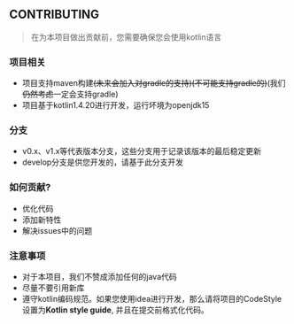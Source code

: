 ## CONTRIBUTING

> 在为本项目做出贡献前，您需要确保您会使用kotlin语言

### 项目相关
- 项目支持maven构建<s>(未来会加入对gradle的支持)</s><s>(不可能支持gradle的)</s>(我们<s>仍然考虑</s>一定会支持gradle)
- 项目基于kotlin1.4.20进行开发，运行坏境为openjdk15

### 分支
- v0.x、v1.x等代表版本分支，这些分支用于记录该版本的最后稳定更新
- develop分支是供您开发的，请基于此分支开发

### 如何贡献?
- 优化代码
- 添加新特性
- 解决issues中的问题

### 注意事项
- 对于本项目，我们不赞成添加任何的java代码
- 尽量不要引用新库
- 遵守kotlin编码规范。如果您使用idea进行开发，那么请将项目的CodeStyle设置为**Kotlin style guide**,
并且在提交前格式化代码。
